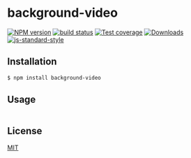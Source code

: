 # background-video
[![NPM version][npm-image]][npm-url]
[![build status][travis-image]][travis-url]
[![Test coverage][coveralls-image]][coveralls-url]
[![Downloads][downloads-image]][downloads-url]
[![js-standard-style][standard-image]][standard-url]

## Installation
```bash
$ npm install background-video
```

## Usage
```js

```

## License
[MIT](https://tldrlegal.com/license/mit-license)

[npm-image]: https://img.shields.io/npm/v/background-video.svg?style=flat-square
[npm-url]: https://npmjs.org/package/background-video
[travis-image]: https://img.shields.io/travis/yoshuawuyts/background-video/master.svg?style=flat-square
[travis-url]: https://travis-ci.org/yoshuawuyts/background-video
[coveralls-image]: https://img.shields.io/coveralls/yoshuawuyts/background-video.svg?style=flat-square
[coveralls-url]: https://coveralls.io/r/yoshuawuyts/background-video?branch=master
[downloads-image]: http://img.shields.io/npm/dm/background-video.svg?style=flat-square
[downloads-url]: https://npmjs.org/package/background-video
[standard-image]: https://img.shields.io/badge/code%20style-standard-brightgreen.svg?style=flat-square
[standard-url]: https://github.com/feross/standard

